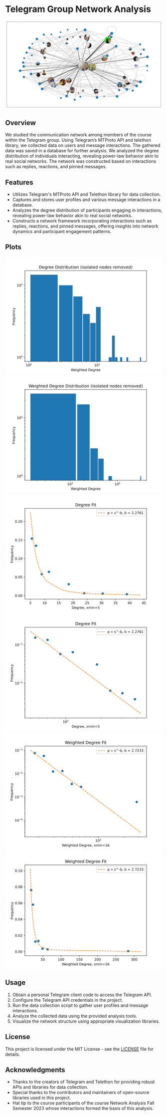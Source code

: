 # Telegram Group Network Analysis

![result](plots/network2.jpg)

## Overview

We studied the communication network among members of the course within the Telegram group. Using Telegram’s MTProto API and telethon library, we collected data on users and message interactions. The gathered data was saved in a database for further analysis. We analyzed the degree distribution of individuals interacting, revealing power-law behavior akin to real social networks. 
The network was constructed based on interactions such as replies, reactions, and pinned messages.

## Features

- Utilizes Telegram's MTProto API and Telethon library for data collection.
- Captures and stores user profiles and various message interactions in a database.
- Analyzes the degree distribution of participants engaging in interactions, revealing power-law behavior akin to real social networks.
- Constructs a network framework incorporating interactions such as replies, reactions, and pinned messages, offering insights into network dynamics and participant engagement patterns.

## Plots
![Degree Distribution (isolated nodes removed)](plots/hist.png)
![Weighted Degree Distribution (isolated nodes removed)](plots/hist4.png)
![Degree Fit](plots/fit.png)
![Degree Fit (log-log)](plots/fit3.png)
![Weighted Degree Fit](plots/fit1.png)
![Weighted Degree Fit (log-log)](plots/fit2.png)

## Usage

1. Obtain a personal Telegram client code to access the Telegram API.
2. Configure the Telegram API credentials in the project.
3. Run the data collection script to gather user profiles and message interactions.
4. Analyze the collected data using the provided analysis tools.
5. Visualize the network structure using appropriate visualization libraries.

## License

This project is licensed under the MIT License - see the [LICENSE](LICENSE) file for details.

## Acknowledgments

- Thanks to the creators of Telegram and Telethon for providing robust APIs and libraries for data collection.
- Special thanks to the contributors and maintainers of open-source libraries used in this project.
- Hat tip to the course participants of the course Network Analysis Fall Semester 2023 whose interactions formed the basis of this analysis.
